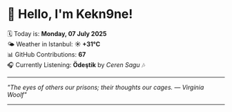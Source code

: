 # 👋 Hello, I'm Kekn9ne!

🗓️ Today is: **Monday, 07 July 2025**  
🌤️ Weather in Istanbul: **☀️   +31°C**  
📊 GitHub Contributions: **67**  
🎧 Currently Listening: **Ödeştik** by *Ceren Sagu* 🎶

---

_"The eyes of others our prisons; their thoughts our cages. — *Virginia Woolf*"_

---

